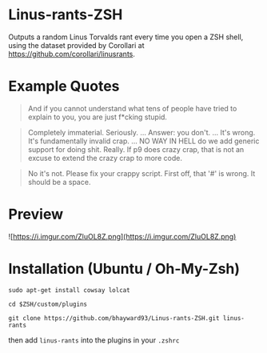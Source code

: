 # Linus-rants-ZSH
Outputs a random Linus Torvalds rant every time you open a ZSH shell, using the dataset provided by Corollari at https://github.com/corollari/linusrants.

# Example Quotes
> And if you cannot understand what tens of people have tried to explain to you, you are just f*cking stupid.

> Completely immaterial.  Seriously.  ... Answer: you don't. ... It's wrong. It's fundamentally invalid crap.  ... NO WAY IN HELL do we add generic support for doing shit. Really. If p9 does crazy crap, that is not an excuse to extend the crazy crap to more code.

> No it's not. Please fix your crappy script. First off, that '#' is wrong. It should be a space.

# Preview
![https://i.imgur.com/ZluOL8Z.png](https://i.imgur.com/ZluOL8Z.png)

# Installation (Ubuntu / Oh-My-Zsh)

```sudo apt-get install cowsay lolcat```

```cd $ZSH/custom/plugins```

```git clone https://github.com/bhayward93/Linus-rants-ZSH.git linus-rants```

then add `linus-rants` into the plugins in your `.zshrc`
